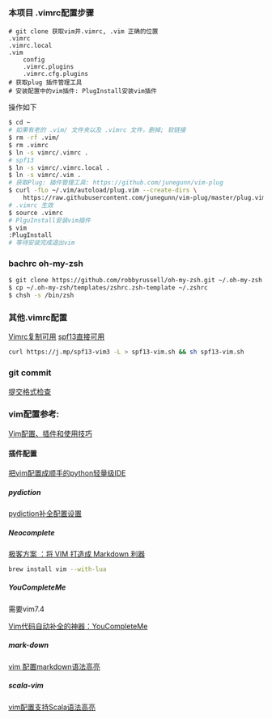 
### 本项目 .vimrc配置步骤
```
# git clone 获取vim并.vimrc, .vim 正确的位置
.vimrc
.vimrc.local
.vim
    config
    .vimrc.plugins
    .vimrc.cfg.plugins
# 获取plug 插件管理工具
# 安装配置中的vim插件: PlugInstall安装vim插件
```

操作如下
```bash
$ cd ~
# 如果有老的 .vim/ 文件夹以及 .vimrc 文件，删掉; 软链接
$ rm -rf .vim/
$ rm .vimrc
$ ln -s vimrc/.vimrc .
# spf13
$ ln -s vimrc/.vimrc.local .
$ ln -s vimrc/.vim .
# 获取Plug: 插件管理工具: https://github.com/junegunn/vim-plug
$ curl -fLo ~/.vim/autoload/plug.vim --create-dirs \
    https://raw.githubusercontent.com/junegunn/vim-plug/master/plug.vim
# .vimrc 生效
$ source .vimrc
# PlguInstall安装vim插件
$ vim
:PlugInstall
# 等待安装完成退出vim
```

### bachrc oh-my-zsh
```bash
$ git clone https://github.com/robbyrussell/oh-my-zsh.git ~/.oh-my-zsh
$ cp ~/.oh-my-zsh/templates/zshrc.zsh-template ~/.zshrc
$ chsh -s /bin/zsh
```

### 其他.vimrc配置
[Vimrc复制可用](http://www.cnblogs.com/wangj08/archive/2013/03/13/2957309.html)
[spf13直接可用](https://github.com/spf13/spf13-vim)
```bash
curl https://j.mp/spf13-vim3 -L > spf13-vim.sh && sh spf13-vim.sh
```


### git commit
[提交格式检查](https://github.com/conventional-changelog-archived-repos/validate-commit-msg)


### vim配置参考:
[Vim配置、插件和使用技巧](http://www.jianshu.com/p/a0b452f8f720)
#### 插件配置
[把vim配置成顺手的python轻量级IDE](http://www.jianshu.com/p/f0513d18742a)
##### pydiction
[pydiction补全配置设置](http://zhujiangtao.blog.51cto.com/6387416/1384003)
##### Neocomplete
[极客方案 ：将 VIM 打造成 Markdown 利器](https://sspai.com/post/36111)
```bash
brew install vim --with-lua
```

##### YouCompleteMe
需要vim7.4

[Vim代码自动补全的神器：YouCompleteMe](http://blog.jobbole.com/58978/)

##### mark-down
[vim 配置markdown语法高亮](http://luodw.cc/2015/09/26/vim-md/)

##### scala-vim
[vim配置支持Scala语法高亮](https://wongxingjun.github.io/2015/04/15/vim%E9%85%8D%E7%BD%AE%E6%94%AF%E6%8C%81Scala%E8%AF%AD%E6%B3%95%E9%AB%98%E4%BA%AE/)
